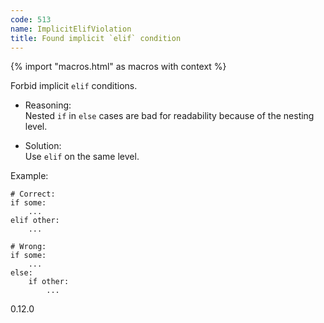 ```yaml
---
code: 513
name: ImplicitElifViolation
title: Found implicit `elif` condition
---
```


{% import "macros.html" as macros with context %}

Forbid implicit `elif` conditions.

  - Reasoning:  
    Nested `if` in `else` cases are bad for readability because of the
    nesting level.

  - Solution:  
    Use `elif` on the same level.

Example:

    # Correct:
    if some:
        ...
    elif other:
        ...
    
    # Wrong:
    if some:
        ...
    else:
        if other:
            ...

<div class="versionadded">

0.12.0

</div>